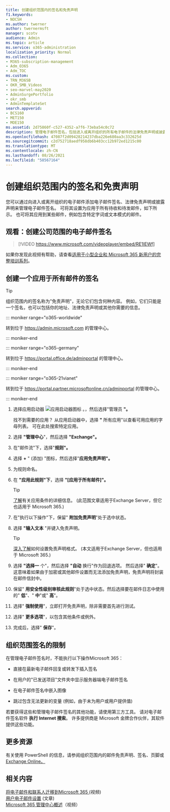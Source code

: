 ```yaml
---
title: 创建组织范围内的签名和免责声明
f1.keywords:
- NOCSH
ms.author: twerner
author: twernermsft
manager: scotv
audience: Admin
ms.topic: article
ms.service: o365-administration
localization_priority: Normal
ms.collection:
- M365-subscription-management
- Adm_O365
- Adm_TOC
ms.custom:
- TRN_M365B
- OKR_SMB_Videos
- seo-marvel-may2020
- AdminSurgePortfolio
- okr_smb
- AdminTemplateSet
search.appverid:
- BCS160
- MET150
- MOE150
ms.assetid: 2d75860f-c527-4352-a7f6-73eba54c0c72
description: 管理电子邮件签名，包括进入或离开组织的所有电子邮件的法律免责声明或披露声明。
ms.openlocfilehash: 47087f2d09428214237dba226e680aa3c332625d
ms.sourcegitcommit: c2d752718aedf958db6b403cc12b972ed1215c00
ms.translationtype: MT
ms.contentlocale: zh-CN
ms.lasthandoff: 08/26/2021
ms.locfileid: "58567164"
---
```

# <a name="create-organization-wide-signatures-and-disclaimers"></a>创建组织范围内的签名和免责声明

 您可以通过向进入或离开组织的电子邮件添加电子邮件签名、法律免责声明或披露声明来管理电子邮件签名。 可将其设置为应用于所有待收和待发邮件，如下所示。 也可将其应用到某些邮件，例如包含特定字词或文本模式的邮件。

## <a name="watch-create-a-company-wide-email-signature"></a>观看：创建公司范围的电子邮件签名
  
> [!VIDEO https://www.microsoft.com/videoplayer/embed/RE1IEWf] 

如果你发现此视频有帮助，请查看[适用于小型企业和 Microsoft 365 新用户的完整培训系列](../../business-video/index.yml)。

## <a name="create-a-signature-that-applies-to-all-messages"></a>创建一个应用于所有邮件的签名

> [!TIP]
> 组织范围内的签名称为"免责声明"，无论它们包含何种内容。 例如，它们只能是一个签名，也可以包括你的地址、法律免责声明或其他你需要的信息。
    
::: moniker range="o365-worldwide"

转到位于 <a href="https://go.microsoft.com/fwlink/p/?linkid=2024339" target="_blank">https://admin.microsoft.com</a> 的管理中心。

::: moniker-end

::: moniker range="o365-germany"

转到位于 <a href="https://go.microsoft.com/fwlink/p/?linkid=848041" target="_blank">https://portal.office.de/adminportal</a> 的管理中心。

::: moniker-end

::: moniker range="o365-21vianet"

转到位于 <a href="https://go.microsoft.com/fwlink/p/?linkid=850627" target="_blank">https://portal.partner.microsoftonline.cn/adminportal</a> 的管理中心。

::: moniker-end

1. 选择应用启动器 ![ 应用启动器图标 ](../../media/7502f4ec-3c9a-435d-a7b4-b9cda85189a7.png) 。，然后选择"管理员 **"。**
   
    找不到需要的应用？ 从应用启动器中，选择 **"** 所有应用"以查看可用应用的字母列表。 可在此处搜索特定应用。 
    
2. 选择 **"管理中心**"，然后选择 **"Exchange"。**
    
3. 在"邮件流"下，选择"**规则"。**
    
4. 选择 **+** " (添加) "图标，然后选择"**应用免责声明"。**
    
5. 为规则命名。
    
6. 在 **"应用此规则"下**，选择 **"[应用于所有邮件]"。**
    
    > [!TIP]
    > [了解](/Exchange/policy-and-compliance/mail-flow-rules/signatures#Scoping)有关应用条件的详细信息。  (此范围文章适用于Exchange Server，但它也适用于 Microsoft 365.)  
  
7. 在"执行以下操作"下，保留" **附加免责声明**"处于选中状态。 
    
8.  选择 **"输入文本** "并键入免责声明。 
    
    > [!TIP]
    > [深入了解](/Exchange/policy-and-compliance/mail-flow-rules/signatures#FormatDisclaimer)如何设置免责声明格式。  (本文适用于Exchange Server，但也适用于 Microsoft 365.)  

9. 选择 **"选择一** 个"，然后选择 **"自动** 换行"作为回退选项。 然后选择" **确定**"。 这意味着如果由于加密或其他邮件设置而无法添加免责声明，免责声明将封装在邮件信封中。
    
10. 保留" **用安全性级别审核此规则**"处于选中状态。然后选择要在邮件日志中使用的" **低**"、" **中**"或" **高**"。 
    
11. 选择" **强制使用**"，立即打开免责声明，除非需要首先进行测试。 
    
12. 选择" **更多选项**"，以包含其他条件或例外。 
    
13. 完成后，选择" **保存**"。 
    
## <a name="limitations-of-organization-wide-signatures"></a>组织范围签名的限制

在管理电子邮件签名时，不能执行以下操作Microsoft 365：
  
- 直接在最新电子邮件回复或转发下插入签名
    
- 在用户的"已发送项目"文件夹中显示服务器端电子邮件签名
    
- 在电子邮件签名中嵌入图像
    
- 跳过包含无法更新的变量 (例如，由于未为用户或用户提供值) 
    
若要获得这些和管理电子邮件签名的其他功能，请使用第三方工具。 请对电子邮件签名软件 **执行 Internet 搜索**。 许多提供商是 Microsoft 金牌合作伙伴，其软件提供这些功能。 
  
## <a name="more-resources"></a>更多资源

有关使用 PowerShell 的信息，请参阅组织范围内的邮件免责声明、签名、页脚或[Exchange Online。](/exchange/security-and-compliance/mail-flow-rules/disclaimers-signatures-footers-or-headers)

## <a name="related-content"></a>相关内容

[将电子邮件和联系人迁移到Microsoft 365 (](migrate-email-and-contacts-admin.md)视频) \
[用户电子邮件设置](../email/office-365-user-email-settings.md) (文章) \
[Microsoft 365 管理中心概述](../../business-video/admin-center-overview.md)（视频）

